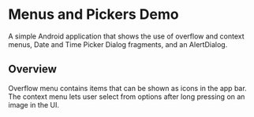 # Menus and Pickers Demo
A simple Android application that shows the use of overflow and context menus, Date and Time Picker Dialog fragments, and an AlertDialog.

## Overview
Overflow menu contains items that can be shown as icons in the app bar. The context menu lets user select from options after long pressing on an image in the UI.
